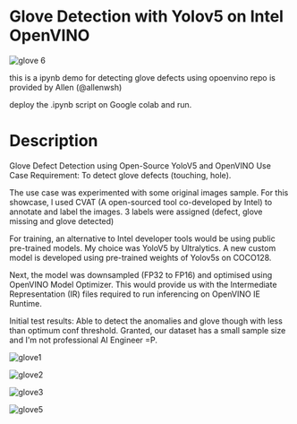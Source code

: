 # Glove Detection with Yolov5 on Intel OpenVINO

![glove 6](https://github.com/user-attachments/assets/5d0d29ca-5d15-4bcf-9620-87bec78cb48d)

this is a ipynb demo for detecting glove defects using opoenvino
repo is provided by Allen (@allenwsh)

deploy the .ipynb script on Google colab and run.

# Description

Glove Defect Detection using Open-Source YoloV5 and OpenVINO
Use Case Requirement: To detect glove defects (touching, hole). 

The use case was experimented with some original images sample. For this showcase, l used CVAT (A open-sourced tool co-developed by Intel) to annotate and label the images. 3 labels were assigned (defect, glove missing and glove detected)

For training, an alternative to Intel developer tools would be using public pre-trained models. My choice was YoloV5 by Ultralytics. A new custom model is developed using pre-trained weights of Yolov5s on COCO128.

Next, the model was downsampled (FP32 to FP16) and optimised using OpenVINO Model Optimizer. This would provide us with the Intermediate Representation (IR) files required to run inferencing on OpenVINO IE Runtime.

Initial test results: Able to detect the anomalies and glove though with less than optimum conf threshold. Granted, our dataset has a small sample size and I'm not professional AI Engineer =P.

![glove1](https://github.com/user-attachments/assets/7e1366c3-86f0-4dbf-9c4f-806512ca7527)

![glove2](https://github.com/user-attachments/assets/c51e7a5c-2034-429a-aa3d-fc94a190700a)

![glove3](https://github.com/user-attachments/assets/1deab884-38f3-47ef-ac36-dbd14df4e808)

![glove5](https://github.com/user-attachments/assets/a002b767-0da1-4ede-90b4-9aa1aab9cc85)
